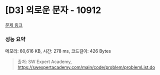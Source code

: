 # [D3] 외로운 문자 - 10912 

[문제 링크](https://swexpertacademy.com/main/code/problem/problemDetail.do?contestProbId=AXVJuEvqLAADFASe) 

### 성능 요약

메모리: 60,616 KB, 시간: 278 ms, 코드길이: 426 Bytes



> 출처: SW Expert Academy, https://swexpertacademy.com/main/code/problem/problemList.do